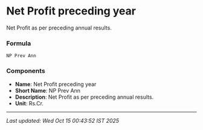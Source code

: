 # Net Profit preceding year
Net Profit as per preceding annual results.

### Formula
```text
NP Prev Ann
```


### Components
- **Name**: Net Profit preceding year
- **Short Name**: NP Prev Ann
- **Description**: Net Profit as per preceding annual results.
- **Unit**: Rs.Cr.

---
*Last updated: Wed Oct 15 00:43:52 IST 2025*
